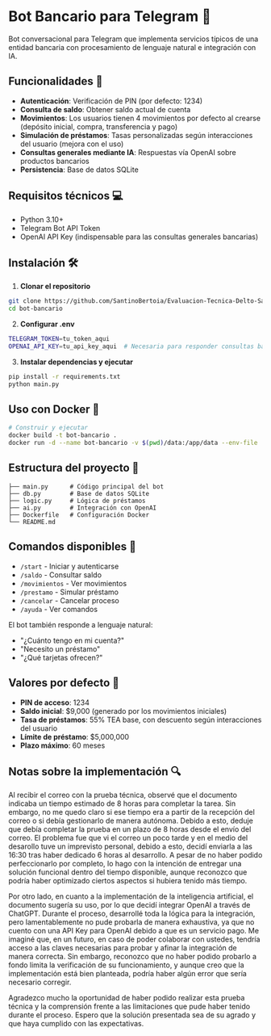 # Bot Bancario para Telegram 🏦

Bot conversacional para Telegram que implementa servicios típicos de una entidad bancaria con procesamiento de lenguaje natural e integración con IA.

## Funcionalidades 🚀

- **Autenticación**: Verificación de PIN (por defecto: 1234)
- **Consulta de saldo**: Obtener saldo actual de cuenta
- **Movimientos**: Los usuarios tienen 4 movimientos por defecto al crearse (depósito inicial, compra, transferencia y pago)
- **Simulación de préstamos**: Tasas personalizadas según interacciones del usuario (mejora con el uso)
- **Consultas generales mediante IA**: Respuestas vía OpenAI sobre productos bancarios
- **Persistencia**: Base de datos SQLite

## Requisitos técnicos 💻

- Python 3.10+
- Telegram Bot API Token
- OpenAI API Key (indispensable para las consultas generales bancarias)

## Instalación 🛠️

1. **Clonar el repositorio**

```bash
git clone https://github.com/SantinoBertoia/Evaluacion-Tecnica-Delto-Santino-Bertoia.git
cd bot-bancario
```

2. **Configurar .env**

```bash
TELEGRAM_TOKEN=tu_token_aqui
OPENAI_API_KEY=tu_api_key_aqui  # Necesaria para responder consultas bancarias
```

3. **Instalar dependencias y ejecutar**

```bash
pip install -r requirements.txt
python main.py
```

## Uso con Docker 🐳

```bash
# Construir y ejecutar
docker build -t bot-bancario .
docker run -d --name bot-bancario -v $(pwd)/data:/app/data --env-file .env bot-bancario
```

## Estructura del proyecto 📁

```
├── main.py      # Código principal del bot
├── db.py        # Base de datos SQLite
├── logic.py     # Lógica de préstamos
├── ai.py        # Integración con OpenAI
├── Dockerfile   # Configuración Docker
└── README.md
```

## Comandos disponibles 📝

- `/start` - Iniciar y autenticarse
- `/saldo` - Consultar saldo
- `/movimientos` - Ver movimientos
- `/prestamo` - Simular préstamo
- `/cancelar` - Cancelar proceso
- `/ayuda` - Ver comandos

El bot también responde a lenguaje natural:

- "¿Cuánto tengo en mi cuenta?"
- "Necesito un préstamo"
- "¿Qué tarjetas ofrecen?"

## Valores por defecto 🔑

- **PIN de acceso**: 1234
- **Saldo inicial**: $9,000 (generado por los movimientos iniciales)
- **Tasa de préstamos**: 55% TEA base, con descuento según interacciones del usuario
- **Límite de préstamo**: $5,000,000
- **Plazo máximo**: 60 meses

## Notas sobre la implementación 🔍

Al recibir el correo con la prueba técnica, observé que el documento indicaba un tiempo estimado de 8 horas para completar la tarea. Sin embargo, no me quedo claro si ese tiempo era a partir de la recepción del correo o si debía gestionarlo de manera autónoma. Debido a esto, deduje que debía completar la prueba en un plazo de 8 horas desde el envío del correo. El problema fue que vi el correo un poco tarde y en el medio del desarollo tuve un imprevisto personal, debido a esto, decidí enviarla a las 16:30 tras haber dedicado 6 horas al desarrollo. A pesar de no haber podido perfeccionarlo por completo, lo hago con la intención de entregar una solución funcional dentro del tiempo disponible, aunque reconozco que podría haber optimizado ciertos aspectos si hubiera tenido más tiempo.

Por otro lado, en cuanto a la implementación de la inteligencia artificial, el documento sugería su uso, por lo que decidí integrar OpenAI a través de ChatGPT. Durante el proceso, desarrollé toda la lógica para la integración, pero lamentablemente no pude probarla de manera exhaustiva, ya que no cuento con una API Key para OpenAI debido a que es un servicio pago. Me imaginé que, en un futuro, en caso de poder colaborar con ustedes, tendría acceso a las claves necesarias para probar y afinar la integración de manera correcta. Sin embargo, reconozco que no haber podido probarlo a fondo limita la verificación de su funcionamiento, y aunque creo que la implementación está bien planteada, podría haber algún error que sería necesario corregir.

Agradezco mucho la oportunidad de haber podido realizar esta prueba técnica y la comprensión frente a las limitaciones que pude haber tenido durante el proceso. Espero que la solución presentada sea de su agrado y que haya cumplido con las expectativas.
